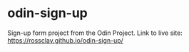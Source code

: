 # odin-sign-up

Sign-up form project from the Odin Project. Link to live site: https://rossclay.github.io/odin-sign-up/
